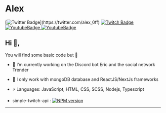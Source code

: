 # Alex
[![Twitter Badge](https://img.shields.io/badge/-@alex_0ff-1ca0f1?style=flat-square&labelColor=1ca0f1&logo=twitter&logoColor=white&link=https://twitter.com/_Kunal_Raghav_)](https://twitter.com/alex_0ff) [
![Twitch Badge](https://img.shields.io/badge/alex_off-451391?style=flat-square&logo=Twitch&logoColor=white&link=https://www.twitch.tv/alex_off)](https://www.twitch.tv/alex_off)[
![YoutubeBadge](https://img.shields.io/badge/alex-FD0017?style=flat-square&logo=Youtube&logoColor=white&link=https://www.youtube.com/c/alexpgm)](https://www.youtube.com/c/alexpgm)[
![YoutubeBadge](https://img.shields.io/badge/alexdev-5A67EF?style=flat-square&logo=Discord&logoColor=white&link=https://discord.gg/4TMnKtn)](https://discord.gg/4TMnKtn)

## Hi 👋, 
You will find some basic code but 🙊

- 🔭 I’m currently working on the Discord bot Eric and the social network Trender
- 🌱 I only work with mongoDB database and ReactJS/NextJs frameworks
- ⚡ Languages: JavaScript, HTML, CSS, SCSS, Nodejs, Typescript

- simple-twitch-api : <a  href="https://www.npmjs.com/package/simple-twitch-api"><img  src="https://img.shields.io/npm/v/simple-twitch-api.svg?maxAge=3600"  alt="NPM version" /></a>
-----

